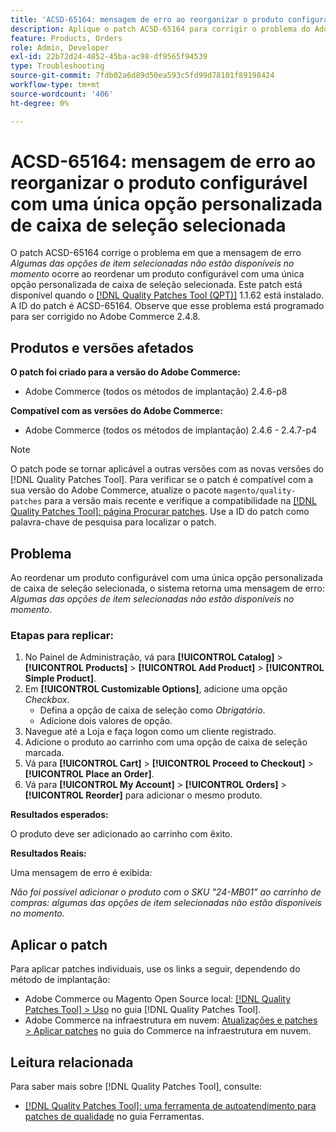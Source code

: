 ```yaml
---
title: 'ACSD-65164: mensagem de erro ao reorganizar o produto configurável com uma única opção personalizada de caixa de seleção selecionada'
description: Aplique o patch ACSD-65164 para corrigir o problema do Adobe Commerce em que a mensagem de erro *Algumas das opções de item selecionadas não estão disponíveis no momento* ocorre ao reordenar um produto configurável com uma única opção personalizada de caixa de seleção selecionada.
feature: Products, Orders
role: Admin, Developer
exl-id: 22b72d24-4852-45ba-ac98-df9565f94539
type: Troubleshooting
source-git-commit: 7fdb02a6d89d50ea593c5fd99d78101f89198424
workflow-type: tm+mt
source-wordcount: '406'
ht-degree: 0%

---
```


# ACSD-65164: mensagem de erro ao reorganizar o produto configurável com uma única opção personalizada de caixa de seleção selecionada

O patch ACSD-65164 corrige o problema em que a mensagem de erro *Algumas das opções de item selecionadas não estão disponíveis no momento* ocorre ao reordenar um produto configurável com uma única opção personalizada de caixa de seleção selecionada. Este patch está disponível quando o [[!DNL Quality Patches Tool (QPT)]](/help/tools/quality-patches-tool/quality-patches-tool-to-self-serve-quality-patches.md) 1.1.62 está instalado. A ID do patch é ACSD-65164. Observe que esse problema está programado para ser corrigido no Adobe Commerce 2.4.8.

## Produtos e versões afetados

**O patch foi criado para a versão do Adobe Commerce:**

* Adobe Commerce (todos os métodos de implantação) 2.4.6-p8

**Compatível com as versões do Adobe Commerce:**

* Adobe Commerce (todos os métodos de implantação) 2.4.6 - 2.4.7-p4

>[!NOTE]
>
>O patch pode se tornar aplicável a outras versões com as novas versões do [!DNL Quality Patches Tool]. Para verificar se o patch é compatível com a sua versão do Adobe Commerce, atualize o pacote `magento/quality-patches` para a versão mais recente e verifique a compatibilidade na [[!DNL Quality Patches Tool]: página Procurar patches](https://experienceleague.adobe.com/tools/commerce-quality-patches/index.html). Use a ID do patch como palavra-chave de pesquisa para localizar o patch.

## Problema

Ao reordenar um produto configurável com uma única opção personalizada de caixa de seleção selecionada, o sistema retorna uma mensagem de erro: *Algumas das opções de item selecionadas não estão disponíveis no momento*.

### Etapas para replicar:

1. No Painel de Administração, vá para **[!UICONTROL Catalog]** > **[!UICONTROL Products]** > **[!UICONTROL Add Product]** > **[!UICONTROL Simple Product]**.
1. Em **[!UICONTROL Customizable Options]**, adicione uma opção *Checkbox*.
   * Defina a opção de caixa de seleção como *Obrigatório*.
   * Adicione dois valores de opção.
1. Navegue até a Loja e faça logon como um cliente registrado.
1. Adicione o produto ao carrinho com uma opção de caixa de seleção marcada.
1. Vá para **[!UICONTROL Cart]** > **[!UICONTROL Proceed to Checkout]** > **[!UICONTROL Place an Order]**.
1. Vá para **[!UICONTROL My Account]** > **[!UICONTROL Orders]** > **[!UICONTROL Reorder]** para adicionar o mesmo produto.

**Resultados esperados:**

O produto deve ser adicionado ao carrinho com êxito.

**Resultados Reais:**

Uma mensagem de erro é exibida:

*Não foi possível adicionar o produto com o SKU &quot;24-MB01&quot; ao carrinho de compras: algumas das opções de item selecionadas não estão disponíveis no momento.*

## Aplicar o patch

Para aplicar patches individuais, use os links a seguir, dependendo do método de implantação:

* Adobe Commerce ou Magento Open Source local: [[!DNL Quality Patches Tool] > Uso](/help/tools/quality-patches-tool/usage.md) no guia [!DNL Quality Patches Tool].
* Adobe Commerce na infraestrutura em nuvem: [Atualizações e patches > Aplicar patches](https://experienceleague.adobe.com/docs/commerce-cloud-service/user-guide/develop/upgrade/apply-patches.html) no guia do Commerce na infraestrutura em nuvem.

## Leitura relacionada

Para saber mais sobre [!DNL Quality Patches Tool], consulte:

* [[!DNL Quality Patches Tool]: uma ferramenta de autoatendimento para patches de qualidade](/help/tools/quality-patches-tool/quality-patches-tool-to-self-serve-quality-patches.md) no guia Ferramentas.
